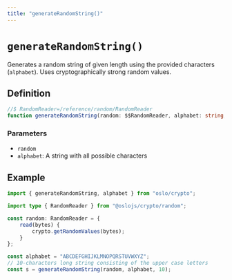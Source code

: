 ```yaml
---
title: "generateRandomString()"
---
```


# `generateRandomString()`

Generates a random string of given length using the provided characters (`alphabet`). Uses cryptographically strong random values.

## Definition

```ts
//$ RandomReader=/reference/random/RandomReader
function generateRandomString(random: $$RandomReader, alphabet: string, length: number): string;
```

### Parameters

- `random`
- `alphabet`: A string with all possible characters

## Example

```ts
import { generateRandomString, alphabet } from "oslo/crypto";

import type { RandomReader } from "@oslojs/crypto/random";

const random: RandomReader = {
	read(bytes) {
		crypto.getRandomValues(bytes);
	}
};

const alphabet = "ABCDEFGHIJKLMNOPQRSTUVWXYZ";
// 10-characters long string consisting of the upper case letters
const s = generateRandomString(random, alphabet, 10);
```
